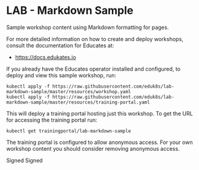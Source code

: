 LAB - Markdown Sample
=====================

Sample workshop content using Markdown formatting for pages.

For more detailed information on how to create and deploy workshops, consult
the documentation for Educates at:

* https://docs.edukates.io

If you already have the Educates operator installed and configured, to
deploy and view this sample workshop, run:

```
kubectl apply -f https://raw.githubusercontent.com/eduk8s/lab-markdown-sample/master/resources/workshop.yaml
kubectl apply -f https://raw.githubusercontent.com/eduk8s/lab-markdown-sample/master/resources/training-portal.yaml
```

This will deploy a training portal hosting just this workshop. To get the
URL for accessing the training portal run:

```
kubectl get trainingportal/lab-markdown-sample
```

The training portal is configured to allow anonymous access. For your own
workshop content you should consider removing anonymous access.

Signed
Signed

